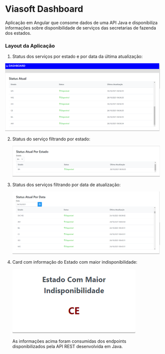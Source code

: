 # Viasoft Dashboard

Aplicação em Angular que consome dados de uma API Java e disponibiliza informações sobre disponibilidade de serviços das secretarias de fazenda dos estados.

### Layout da Aplicação

1. Status dos serviços por estado e por data da última atualização:

![image-20211026075558050](images\image-20211026075558050.png)

2. Status do serviço filtrando por estado:

   ![image-20211026075723055](images\image-20211026075723055.png)

3. Status dos serviços filtrando por data de atualização:

   ![image-20211026075755687](images\image-20211026075755687.png)

4. Card com informação do Estado com maior indisponibilidade:

   ![image-20211026075827254](images\image-20211026075827254.png)

   

   As informações acima foram consumidas dos endpoints disponibilizados pela API REST desenvolvida em Java. 

